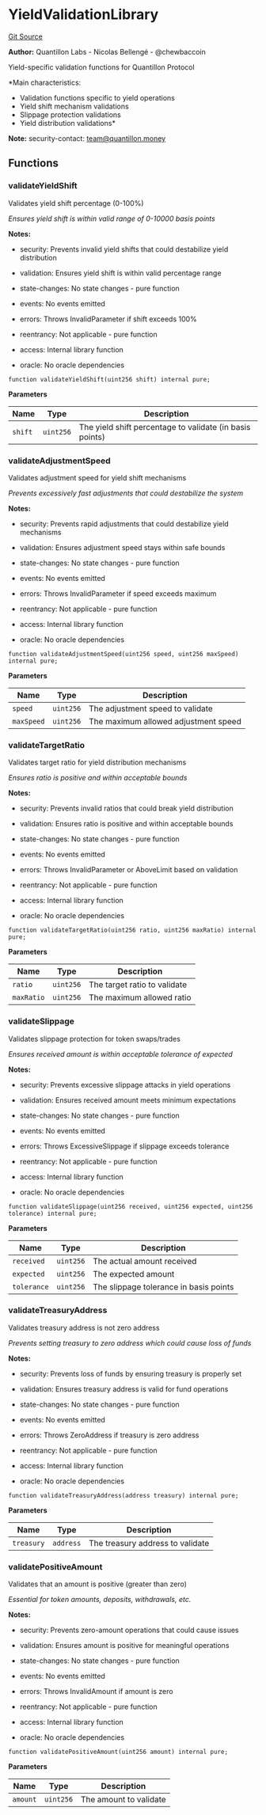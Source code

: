# YieldValidationLibrary
[Git Source](https://github.com/Quantillon-Labs/smart-contracts/quantillon-protocol/blob/d4ff9dd61a04d59de40a8b136ac832356918d46a/src/libraries/YieldValidationLibrary.sol)

**Author:**
Quantillon Labs - Nicolas Bellengé - @chewbaccoin

Yield-specific validation functions for Quantillon Protocol

*Main characteristics:
- Validation functions specific to yield operations
- Yield shift mechanism validations
- Slippage protection validations
- Yield distribution validations*

**Note:**
security-contact: team@quantillon.money


## Functions
### validateYieldShift

Validates yield shift percentage (0-100%)

*Ensures yield shift is within valid range of 0-10000 basis points*

**Notes:**
- security: Prevents invalid yield shifts that could destabilize yield distribution

- validation: Ensures yield shift is within valid percentage range

- state-changes: No state changes - pure function

- events: No events emitted

- errors: Throws InvalidParameter if shift exceeds 100%

- reentrancy: Not applicable - pure function

- access: Internal library function

- oracle: No oracle dependencies


```solidity
function validateYieldShift(uint256 shift) internal pure;
```
**Parameters**

|Name|Type|Description|
|----|----|-----------|
|`shift`|`uint256`|The yield shift percentage to validate (in basis points)|


### validateAdjustmentSpeed

Validates adjustment speed for yield shift mechanisms

*Prevents excessively fast adjustments that could destabilize the system*

**Notes:**
- security: Prevents rapid adjustments that could destabilize yield mechanisms

- validation: Ensures adjustment speed stays within safe bounds

- state-changes: No state changes - pure function

- events: No events emitted

- errors: Throws InvalidParameter if speed exceeds maximum

- reentrancy: Not applicable - pure function

- access: Internal library function

- oracle: No oracle dependencies


```solidity
function validateAdjustmentSpeed(uint256 speed, uint256 maxSpeed) internal pure;
```
**Parameters**

|Name|Type|Description|
|----|----|-----------|
|`speed`|`uint256`|The adjustment speed to validate|
|`maxSpeed`|`uint256`|The maximum allowed adjustment speed|


### validateTargetRatio

Validates target ratio for yield distribution mechanisms

*Ensures ratio is positive and within acceptable bounds*

**Notes:**
- security: Prevents invalid ratios that could break yield distribution

- validation: Ensures ratio is positive and within acceptable bounds

- state-changes: No state changes - pure function

- events: No events emitted

- errors: Throws InvalidParameter or AboveLimit based on validation

- reentrancy: Not applicable - pure function

- access: Internal library function

- oracle: No oracle dependencies


```solidity
function validateTargetRatio(uint256 ratio, uint256 maxRatio) internal pure;
```
**Parameters**

|Name|Type|Description|
|----|----|-----------|
|`ratio`|`uint256`|The target ratio to validate|
|`maxRatio`|`uint256`|The maximum allowed ratio|


### validateSlippage

Validates slippage protection for token swaps/trades

*Ensures received amount is within acceptable tolerance of expected*

**Notes:**
- security: Prevents excessive slippage attacks in yield operations

- validation: Ensures received amount meets minimum expectations

- state-changes: No state changes - pure function

- events: No events emitted

- errors: Throws ExcessiveSlippage if slippage exceeds tolerance

- reentrancy: Not applicable - pure function

- access: Internal library function

- oracle: No oracle dependencies


```solidity
function validateSlippage(uint256 received, uint256 expected, uint256 tolerance) internal pure;
```
**Parameters**

|Name|Type|Description|
|----|----|-----------|
|`received`|`uint256`|The actual amount received|
|`expected`|`uint256`|The expected amount|
|`tolerance`|`uint256`|The slippage tolerance in basis points|


### validateTreasuryAddress

Validates treasury address is not zero address

*Prevents setting treasury to zero address which could cause loss of funds*

**Notes:**
- security: Prevents loss of funds by ensuring treasury is properly set

- validation: Ensures treasury address is valid for fund operations

- state-changes: No state changes - pure function

- events: No events emitted

- errors: Throws ZeroAddress if treasury is zero address

- reentrancy: Not applicable - pure function

- access: Internal library function

- oracle: No oracle dependencies


```solidity
function validateTreasuryAddress(address treasury) internal pure;
```
**Parameters**

|Name|Type|Description|
|----|----|-----------|
|`treasury`|`address`|The treasury address to validate|


### validatePositiveAmount

Validates that an amount is positive (greater than zero)

*Essential for token amounts, deposits, withdrawals, etc.*

**Notes:**
- security: Prevents zero-amount operations that could cause issues

- validation: Ensures amount is positive for meaningful operations

- state-changes: No state changes - pure function

- events: No events emitted

- errors: Throws InvalidAmount if amount is zero

- reentrancy: Not applicable - pure function

- access: Internal library function

- oracle: No oracle dependencies


```solidity
function validatePositiveAmount(uint256 amount) internal pure;
```
**Parameters**

|Name|Type|Description|
|----|----|-----------|
|`amount`|`uint256`|The amount to validate|


